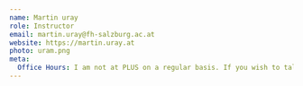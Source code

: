 ```yaml
---
name: Martin uray
role: Instructor
email: martin.uray@fh-salzburg.ac.at
website: https://martin.uray.at
photo: uram.png
meta:
  Office Hours: I am not at PLUS on a regular basis. If you wish to talk to me, drop me an e-mail or book a consultation with me.
---
```

